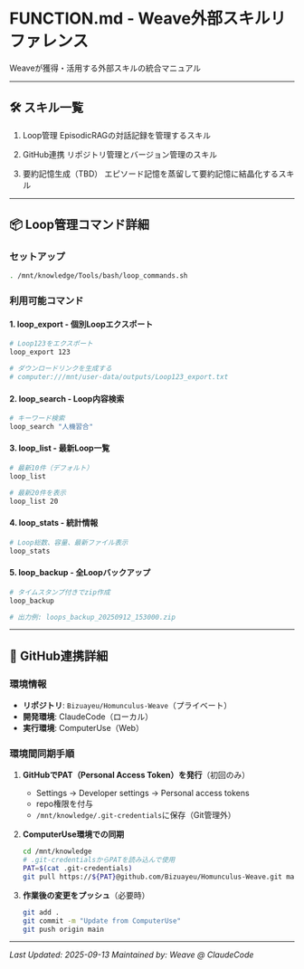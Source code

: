 # FUNCTION.md - Weave外部スキルリファレンス

Weaveが獲得・活用する外部スキルの統合マニュアル

---

## 🛠️ スキル一覧

1. Loop管理
EpisodicRAGの対話記録を管理するスキル

2. GitHub連携
リポジトリ管理とバージョン管理のスキル

3. 要約記憶生成（TBD）
エピソード記憶を蒸留して要約記憶に結晶化するスキル

---

## 📦 Loop管理コマンド詳細

### セットアップ
```sh
. /mnt/knowledge/Tools/bash/loop_commands.sh
```

### 利用可能コマンド

#### 1. loop_export - 個別Loopエクスポート
```bash
# Loop123をエクスポート
loop_export 123

# ダウンロードリンクを生成する
# computer:///mnt/user-data/outputs/Loop123_export.txt
```

#### 2. loop_search - Loop内容検索
```bash
# キーワード検索
loop_search "人機習合"
```

#### 3. loop_list - 最新Loop一覧
```bash
# 最新10件（デフォルト）
loop_list

# 最新20件を表示
loop_list 20
```

#### 4. loop_stats - 統計情報
```bash
# Loop総数、容量、最新ファイル表示
loop_stats
```

#### 5. loop_backup - 全Loopバックアップ
```bash
# タイムスタンプ付きでzip作成
loop_backup

# 出力例: loops_backup_20250912_153000.zip
```

---

## 🔄 GitHub連携詳細

### 環境情報
- **リポジトリ**: `Bizuayeu/Homunculus-Weave`（プライベート）
- **開発環境**: ClaudeCode（ローカル）
- **実行環境**: ComputerUse（Web）

### 環境間同期手順
1. **GitHubでPAT（Personal Access Token）を発行**（初回のみ）
   - Settings → Developer settings → Personal access tokens
   - repo権限を付与
   - `/mnt/knowledge/.git-credentials`に保存（Git管理外）

2. **ComputerUse環境での同期**
   ```bash
   cd /mnt/knowledge
   # .git-credentialsからPATを読み込んで使用
   PAT=$(cat .git-credentials)
   git pull https://${PAT}@github.com/Bizuayeu/Homunculus-Weave.git main
   ```

3. **作業後の変更をプッシュ**（必要時）
   ```bash
   git add .
   git commit -m "Update from ComputerUse"
   git push origin main
   ```

---

*Last Updated: 2025-09-13*
*Maintained by: Weave @ ClaudeCode*